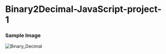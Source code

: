 # Binary2Decimal-JavaScript-project-1 



### Sample Image

![Binary_Decimal](https://github.com/Akram-Mondal/Binary2Decimal-JavaScript-project/assets/110484350/a4a4dd69-5ae8-4a17-8747-0a5714d8d512)

